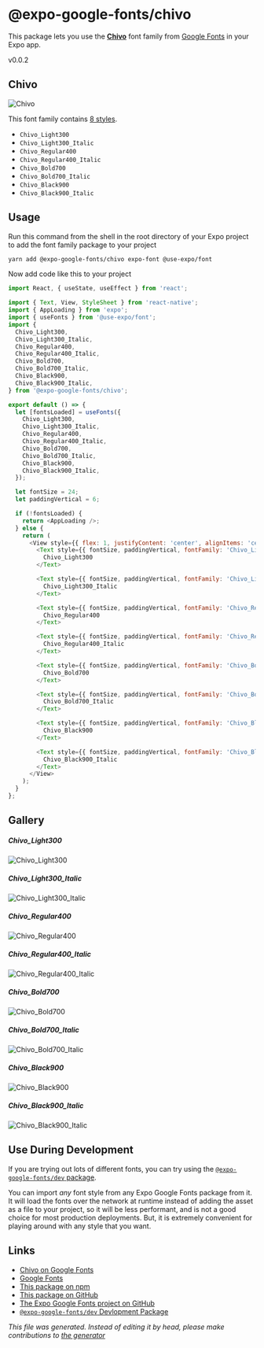 # @expo-google-fonts/chivo

This package lets you use the [**Chivo**](https://fonts.google.com/specimen/Chivo) font family from [Google Fonts](https://fonts.google.com/) in your Expo app.

v0.0.2

## Chivo

![Chivo](./font-family.png)

This font family contains [8 styles](#gallery).

- `Chivo_Light300`
- `Chivo_Light300_Italic`
- `Chivo_Regular400`
- `Chivo_Regular400_Italic`
- `Chivo_Bold700`
- `Chivo_Bold700_Italic`
- `Chivo_Black900`
- `Chivo_Black900_Italic`

## Usage

Run this command from the shell in the root directory of your Expo project to add the font family package to your project
```sh
yarn add @expo-google-fonts/chivo expo-font @use-expo/font
```

Now add code like this to your project
```js
import React, { useState, useEffect } from 'react';

import { Text, View, StyleSheet } from 'react-native';
import { AppLoading } from 'expo';
import { useFonts } from '@use-expo/font';
import {
  Chivo_Light300,
  Chivo_Light300_Italic,
  Chivo_Regular400,
  Chivo_Regular400_Italic,
  Chivo_Bold700,
  Chivo_Bold700_Italic,
  Chivo_Black900,
  Chivo_Black900_Italic,
} from '@expo-google-fonts/chivo';

export default () => {
  let [fontsLoaded] = useFonts({
    Chivo_Light300,
    Chivo_Light300_Italic,
    Chivo_Regular400,
    Chivo_Regular400_Italic,
    Chivo_Bold700,
    Chivo_Bold700_Italic,
    Chivo_Black900,
    Chivo_Black900_Italic,
  });

  let fontSize = 24;
  let paddingVertical = 6;

  if (!fontsLoaded) {
    return <AppLoading />;
  } else {
    return (
      <View style={{ flex: 1, justifyContent: 'center', alignItems: 'center' }}>
        <Text style={{ fontSize, paddingVertical, fontFamily: 'Chivo_Light300' }}>
          Chivo_Light300
        </Text>

        <Text style={{ fontSize, paddingVertical, fontFamily: 'Chivo_Light300_Italic' }}>
          Chivo_Light300_Italic
        </Text>

        <Text style={{ fontSize, paddingVertical, fontFamily: 'Chivo_Regular400' }}>
          Chivo_Regular400
        </Text>

        <Text style={{ fontSize, paddingVertical, fontFamily: 'Chivo_Regular400_Italic' }}>
          Chivo_Regular400_Italic
        </Text>

        <Text style={{ fontSize, paddingVertical, fontFamily: 'Chivo_Bold700' }}>
          Chivo_Bold700
        </Text>

        <Text style={{ fontSize, paddingVertical, fontFamily: 'Chivo_Bold700_Italic' }}>
          Chivo_Bold700_Italic
        </Text>

        <Text style={{ fontSize, paddingVertical, fontFamily: 'Chivo_Black900' }}>
          Chivo_Black900
        </Text>

        <Text style={{ fontSize, paddingVertical, fontFamily: 'Chivo_Black900_Italic' }}>
          Chivo_Black900_Italic
        </Text>
      </View>
    );
  }
};

```

## Gallery

##### Chivo_Light300
![Chivo_Light300](./994635489f0d118a198cb7efcdd1b61cbd4431c9e6426fffad5b731c4d2c1a5c.ttf.png)

##### Chivo_Light300_Italic
![Chivo_Light300_Italic](./f512baee58b1fc81a387836a8de41c055d2bebbfde221bd5f6829c1db58d9baa.ttf.png)

##### Chivo_Regular400
![Chivo_Regular400](./c45551e766074f40061345617f0e07c5a4a2ecbd70ce90f3c7456284827c3184.ttf.png)

##### Chivo_Regular400_Italic
![Chivo_Regular400_Italic](./1940d6e1383f625468fbb0231dc6d8ea95eda2d8483e23e66e94d6bb05996ca2.ttf.png)

##### Chivo_Bold700
![Chivo_Bold700](./49e634b98df69d1812b9406be76ebe8c76888e0202ae16c267aff5f9897d279f.ttf.png)

##### Chivo_Bold700_Italic
![Chivo_Bold700_Italic](./eea6f18e9fa02d840e18d03dfe74e65437743472807f1f0a93bb11254419cdb4.ttf.png)

##### Chivo_Black900
![Chivo_Black900](./b16f1d6acd367f8f1dd75d71e56027975f5f4c661b7272c0ae41a0635d55908a.ttf.png)

##### Chivo_Black900_Italic
![Chivo_Black900_Italic](./da92d63af2ecddbae2e8cf92a528caebcba3ed94b7b00e2ab04d228c4622c806.ttf.png)


## Use During Development

If you are trying out lots of different fonts, you can try using the [`@expo-google-fonts/dev` package](https://www.npmjs.com/package/@expo-google-fonts/dev).

You can import *any* font style from any Expo Google Fonts package from it. It will load the fonts
over the network at runtime instead of adding the asset as a file to your project, so it will be 
less performant, and is not a good choice for most production deployments. But, it is extremely convenient
for playing around with any style that you want.

## Links

- [Chivo on Google Fonts](https://fonts.google.com/specimen/Chivo)
- [Google Fonts](https://fonts.google.com/)
- [This package on npm](https://www.npmjs.com/package/@expo-google-fonts/chivo)
- [This package on GitHub](https://github.com/expo/google-fonts/tree/master/font-packages/chivo)
- [The Expo Google Fonts project on GitHub](https://github.com/expo/google-fonts)
- [`@expo-google-fonts/dev` Devlopment Package](https://github.com/expo/google-fonts/tree/master/font-packages/dev)


*This file was generated. Instead of editing it by head, please make contributions to [the generator](https://github.com/expo/google-fonts/tree/master/packages/generator)*
